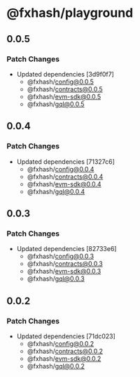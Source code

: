 # @fxhash/playground

## 0.0.5

### Patch Changes

- Updated dependencies [3d9f0f7]
  - @fxhash/config@0.0.5
  - @fxhash/contracts@0.0.5
  - @fxhash/evm-sdk@0.0.5
  - @fxhash/gql@0.0.5

## 0.0.4

### Patch Changes

- Updated dependencies [71327c6]
  - @fxhash/config@0.0.4
  - @fxhash/contracts@0.0.4
  - @fxhash/evm-sdk@0.0.4
  - @fxhash/gql@0.0.4

## 0.0.3

### Patch Changes

- Updated dependencies [82733e6]
  - @fxhash/config@0.0.3
  - @fxhash/contracts@0.0.3
  - @fxhash/evm-sdk@0.0.3
  - @fxhash/gql@0.0.3

## 0.0.2

### Patch Changes

- Updated dependencies [71dc023]
  - @fxhash/config@0.0.2
  - @fxhash/contracts@0.0.2
  - @fxhash/evm-sdk@0.0.2
  - @fxhash/gql@0.0.2

